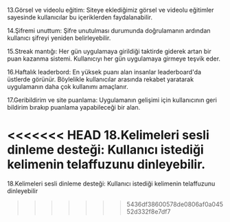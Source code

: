 13.Görsel ve videolu eğitim: Siteye eklediğimiz görsel ve videolu eğitimler sayesinde kullanıcılar bu içeriklerden faydalanabilir.

14.Şifremi unuttum: Şifre unutulması durumunda doğrulamanın ardından kullanıcı şifreyi yeniden belirleyebilir.

15.Streak mantığı: Her gün uygulamaya girildiği taktirde giderek artan bir puan kazanma sistemi. Kullanıcıyı her gün uygulamaya girmeye teşvik eder.

16.Haftalık leaderbord: En yüksek puanı alan insanlar leaderboard'da üstlerde görünür. Böylelikle kullanıcılar arasında rekabet yaratarak uygulamanın daha çok kullanımı amaçlanır.

17.Geribildirim ve site puanlama: Uygulamanın gelişimi için kullanıcının geri bildirim bırakıp puanlama yapabileceği bir alan.

<<<<<<< HEAD
18.Kelimeleri sesli dinleme desteği: Kullanıcı istediği kelimenin telaffuzunu dinleyebilir.
=======
18.Kelimeleri sesli dinleme desteği: Kullanıcı istediği kelimenin telaffuzunu dinleyebilir
>>>>>>> 5436df38600578de0806af0a04552d332f8e7df7
